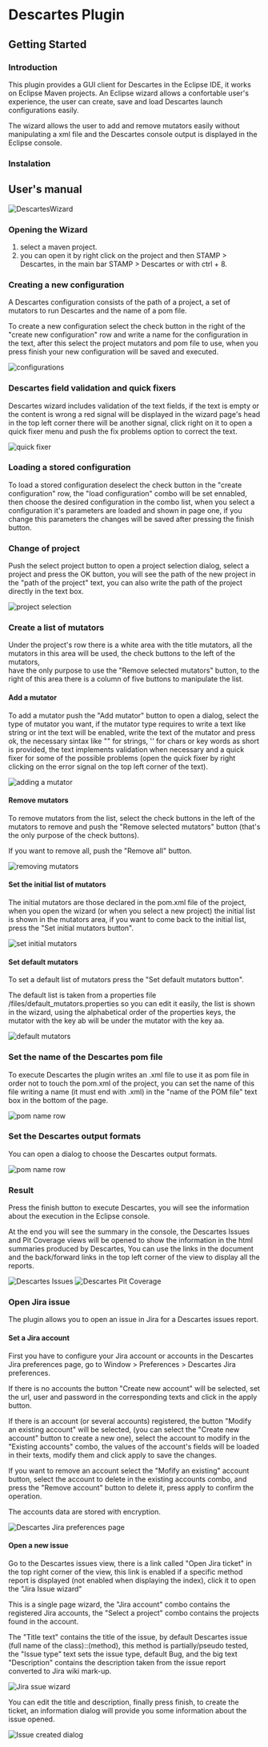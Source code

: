 # Descartes Plugin

## Getting Started

### Introduction

This plugin provides a GUI client for Descartes in the Eclipse IDE, it works on Eclipse Maven projects.
An Eclipse wizard allows a confortable user's experience, the user can create, save and load Descartes launch configurations easily.

The wizard allows the user to add and remove mutators easily without manipulating a xml file and the Descartes console output 
is displayed in the Eclipse console.

### Instalation

## User's manual

![DescartesWizard](images/DescartesWizard.png)

### Opening the Wizard

1. select a maven project.
2. you can open it by right click on the project and then STAMP > Descartes, in the main bar STAMP > Descartes or with ctrl + 8.

### Creating a new configuration

A Descartes configuration consists of the path of a project, a set of mutators to run Descartes and the name of a pom file.

To create a new configuration select the check button in the right of the "create new configuration" row and write a name for the configuration in the text,
after this select the project mutators and pom file to use, when you press finish your new configuration will be saved and executed.

![configurations](images/conf.png)

### Descartes field validation and quick fixers

Descartes wizard includes validation of the text fields, if the text is empty or the content is wrong a red signal will be displayed in the wizard page's head
in the top left corner there will be another signal, click right on it to open a quick fixer menu and push the fix problems option to correct the text.

![quick fixer](images/DescartesValidation.png) 

### Loading a stored configuration

To load a stored configuration deselect the check button in the "create configuration" row, the "load configuration" combo will be set ennabled,
then choose the desired configuration in the combo list, when you select a configuration it's parameters are loaded and shown in page one, if you change
this parameters the changes will be saved after pressing the finish button.

### Change of project

Push the select project button to open a project selection dialog, select a project and press the OK button, you will see the path of the new project
in the "path of the project" text, you can also write the path of the project directly in the text box.

![project selection](images/projectSelection.png)

### Create a list of mutators

Under the project's row there is a white area with the title mutators, all the mutators in this area will be used, the check buttons to the left of the mutators,  
have the only purpose to use the "Remove selected mutators" button, to the right of this area there is a column of five buttons to manipulate the list.

#### Add a mutator

To add a mutator push the "Add mutator" button to open a dialog, select the type of mutator you want,
if the mutator type requires to write a text like string or int the text will be enabled, write the text of the mutator
and press ok, the necessary sintax like "" for strings, '' for chars or key words as short is provided, the text implements
validation when necessary and a quick fixer for some of the possible problems (open the quick fixer by right
clicking on the error signal on the top left corner of the text).

![adding a mutator](images/add.png)

#### Remove mutators

To remove mutators from the list, select the check buttons in the left of the mutators to remove and push
the "Remove selected mutators" button (that's the only purpose of the check buttons).

If you want to remove all, push the "Remove all" button.

![removing mutators](images/remove.png)

#### Set the initial list of mutators

The initial mutators are those declared in the pom.xml file of the project, when you open the wizard (or when you select a new project)
the initial list is shown in the mutators area, if you want to come back to the initial list, press the "Set initial mutators button".

![set initial mutators](images/initial.png)

#### Set default mutators

To set a default list of mutators press the "Set default mutators button".

The default list is taken from a properties file  <path of the project>/files/default_mutators.properties
so you can edit it easily, the list is shown in the wizard, using the alphabetical order of the properties keys,
the mutator with the key ab will be under the mutator with the key aa. 

![default mutators](images/default.png)

### Set the name of the Descartes pom file

To execute Descartes the plugin writes an .xml file to use it as pom file in order not to touch the pom.xml of the project,
you can set the name of this file writing a name (it must end with .xml) in the "name of the POM file" text box in the bottom of the page.

![pom name row](images/pom.png)

### Set the Descartes output formats

You can open a dialog to choose the Descartes output formats.

![pom name row](images/OutputFormatsDescartes.png)

### Result

Press the finish button to execute Descartes, you will see the information about the execution in the Eclipse console.

At the end you will see the summary in the console, the Descartes Issues and Pit Coverage views will be opened to show the information in the html summaries produced by Descartes, 
You can use the links in the document and the back/forward links in the top left corner of the view to display all the reports.

![Descartes Issues](images/DescartesIssues.png)
![Descartes Pit Coverage](images/PitCoverage.png)

### Open Jira issue

The plugin allows you to open an issue in Jira for a Descartes issues report.

#### Set a Jira account

First you have to configure your Jira account or accounts in the Descartes Jira preferences page,
go to Window > Preferences > Descartes Jira preferences.

If there is no accounts the button "Create new account" will be selected, set the url, user and password in the corresponding texts and click in the apply button.

If there is an account (or several accounts) registered, the button "Modify an existing account" will be selected, (you can select the "Create new account" button to create a new one), select the account to modify in the "Existing accounts" combo, the values of the account's fields will be loaded in their texts, 
modify them and click apply to save the changes.

If you want to remove an account select the "Mofify an existing" account button, select the account to delete 
in the existing accounts combo, and press the "Remove account" button to delete it, press apply to confirm the operation.

The accounts data are stored with encryption.

![Descartes Jira preferences page](images/DescartesJiraPreferences.png)

#### Open a new issue

Go to the Descartes issues view, there is a link called "Open Jira ticket" in the top right corner of the view,
this link is enabled if a specific method report is displayed (not enabled when displaying the index), click it
to open the "Jira Issue wizard"

This is a single page wizard, the "Jira account" combo contains the registered Jira accounts, the "Select a project" combo contains the projects found in the account.

The "Title text" contains the title of the issue, by default Descartes issue (full name of the class)::(method),
this method is partially/pseudo tested, the "Issue type" text sets the issue type, default Bug, and the big text "Description" contains the description taken from the issue report converted to Jira wiki mark-up.

![Jira ssue wizard](images/JiraIssueWizard)

You can edit the title and description, finally press finish, to create the ticket, an information dialog will provide you some information about the issue opened.

![Issue created dialog](images/IssueCreatedDialog)


